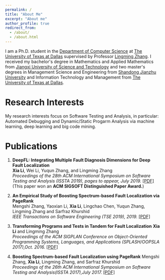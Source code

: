 ```yaml
---
permalink: /
title: "About Me"
excerpt: "About me"
author_profile: true
redirect_from: 
  - /about/
  - /about.html
---
```

I am a Ph.D. student in the [Department of Computer Science](http://cs.utdallas.edu/) at [The University of Texas at Dallas](https://www.utdallas.edu/) supervised by Professor [Lingming Zhang](https://personal.utdallas.edu/~lxz144130/). I received my bachelor's degree in Mathematics and Applied Mathematics from [Jiangxi University of Science and Technology](http://e.jxust.edu.cn/) and two master's degrees in Management Science and Engineering from [Shandong Jianzhu University](https://xwzx2016.sdjzu.edu.cn/english/) and Information Technology and Management from [The University of Texas at Dallas](https://www.utdallas.edu/).

Research Interests
======
My research interests focus on Software Testing and Analysis, in particular: Automated Debugging and Dynamic/Static Progarm Analysis via machine learning, deep learning and big code mining.

Publications
======
1. **DeepFL: Integrating Multiple Fault Diagnosis Dimensions for Deep Fault Localization**     
**Xia Li**, Wei Li, Yuqun Zhang, and Lingming Zhang  
*Proceedings of the 28th ACM International Symposium on Software Testing and Analysis (ISSTA 2019), pages to appear, July 2019.* [[PDF]](https://lx0704.github.io/files/DeepFL.pdf)  
(This paper won an **ACM SIGSOFT Distinguished Paper Award.**) 

2. **An Empirical Study of Boosting Spectrum-based Fault Localization via PageRank**  
Mengshi Zhang, Yaoxian Li, **Xia Li**, Lingchao Chen, Yuqun Zhang, Lingming Zhang and Sarfraz Khurshid  
*IEEE Transactions on Software Engineering (TSE 2019), 2019.* [[PDF]](https://lx0704.github.io/files/TSE2019.pdf) 

3. **Transforming Programs and Tests in Tandem for Fault Localization**
**Xia Li** and Lingming Zhang  
*Proceedings of the ACM SIGPLAN Conference on Object-Oriented Programming Systems, Languages, and Applications (SPLASH/OOPSLA 2017),Oct. 2016.* [[PDF]](https://lx0704.github.io/files/trapt.pdf)

4. **Boosting Spectrum-based Fault Localization using PageRank**
Mengshi Zhang, **Xia Li**, Lingming Zhang, and Sarfraz Khurshid  
*Proceedings of the 26th ACM International Symposium on Software Testing and Analysis(ISSTA 2017),July 2017.* [[PDF]](https://lx0704.github.io/files/pagerank.pdf)
